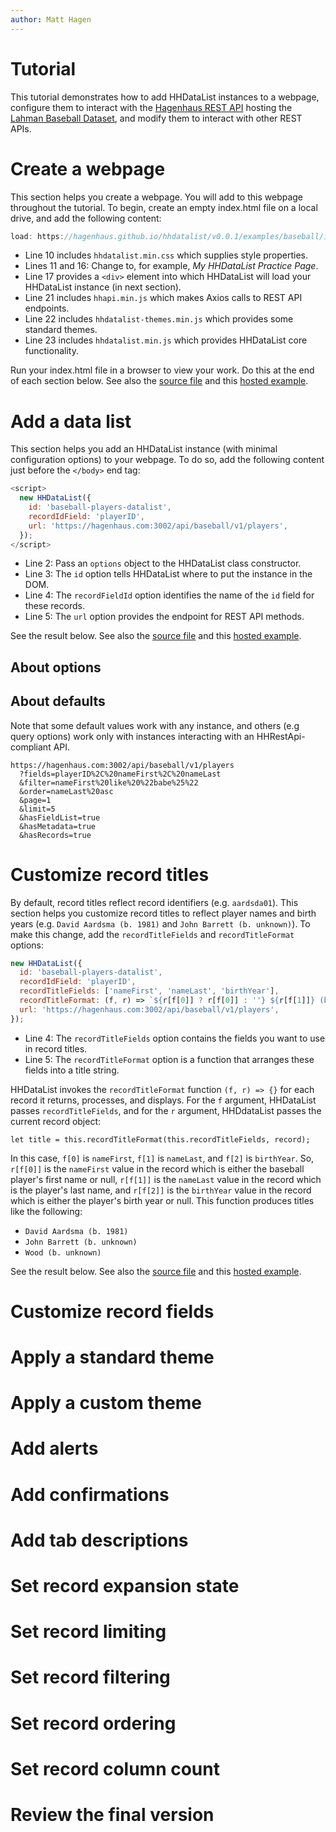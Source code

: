 ```yaml
---
author: Matt Hagen
---
```


# Tutorial

This tutorial demonstrates how to add HHDataList instances to a webpage, configure them to interact with the [Hagenhaus REST API](/en/docs/hhrestapi/) hosting the [Lahman Baseball Dataset](https://www.seanlahman.com/baseball-archive/statistics/), and modify them to interact with other REST APIs.

# Create a webpage

This section helps you create a webpage. You will add to this webpage throughout the tutorial. To begin, create an empty index.html file on a local drive, and add the following content:

``` js
load: https://hagenhaus.github.io/hhdatalist/v0.0.1/examples/baseball/index.html?load9
```

* Line 10 includes `hhdatalist.min.css` which supplies style properties.
* Lines 11 and 16: Change to, for example, *My HHDataList Practice Page*.
* Line 17 provides a `<div>` element into which HHDataList will load your HHDataList instance (in next section).
* Line 21 includes `hhapi.min.js` which makes Axios calls to REST API endpoints.
* Line 22 includes `hhdatalist-themes.min.js` which provides some standard themes.
* Line 23 includes `hhdatalist.min.js` which provides HHDataList core functionality.

Run your index.html file in a browser to view your work. Do this at the end of each section below. See also the [source file](https://github.com/hagenhaus/hagenhaus.github.io/blob/master/hhdatalist/v0.0.1/examples/baseball/index.html) and this [hosted example](https://hagenhaus.github.io/hhdatalist/v0.0.1/examples/baseball/index.html).

# Add a data list

This section helps you add an HHDataList instance (with minimal configuration options) to your webpage. To do so, add the following content just before the `</body>` end tag:

``` js
<script>
  new HHDataList({
    id: 'baseball-players-datalist',
    recordIdField: 'playerID',
    url: 'https://hagenhaus.com:3002/api/baseball/v1/players',
  });
</script>
```

* Line 2: Pass an `options` object to the HHDataList class constructor.
* Line 3: The `id` option tells HHDataList where to put the instance in the DOM.
* Line 4: The `recordFieldId` option identifies the name of the `id` field for these records.
* Line 5: The `url` option provides the endpoint for REST API methods. 

See the result below. See also the [source file](https://github.com/hagenhaus/hagenhaus.github.io/blob/master/hhdatalist/v0.0.1/examples/baseball/add.html) and this [hosted example](https://hagenhaus.github.io/hhdatalist/v0.0.1/examples/baseball/add.html).

<div id="add-datalist" class="hh-data-list"></div>

<script>
  new HHDataList({
    id: 'add-datalist',
    queryParameters: {
      fields: { name: 'fields' },
      filter: { name: 'filter' },
      order: { name: 'order' },
      pageNumber: { name: 'page' },
      pageSize: { name: 'limit' }
    },
    recordIdField: 'playerID',
    url: 'https://hagenhaus.com:3002/api/baseball/v1/players',
  });
</script>

## About options

## About defaults

Note that some default values work with any instance, and others (e.g query options) work only with instances interacting with an HHRestApi-compliant API. 

``` nonum
https://hagenhaus.com:3002/api/baseball/v1/players
  ?fields=playerID%2C%20nameFirst%2C%20nameLast
  &filter=nameFirst%20like%20%22babe%25%22
  &order=nameLast%20asc
  &page=1
  &limit=5
  &hasFieldList=true
  &hasMetadata=true
  &hasRecords=true
```

# Customize record titles

By default, record titles reflect record identifiers (e.g. `aardsda01`). This section helps you customize record titles to reflect player names and birth years (e.g. `David Aardsma (b. 1981)` and `John Barrett (b. unknown)`). To make this change, add the `recordTitleFields` and `recordTitleFormat` options:

``` js
new HHDataList({
  id: 'baseball-players-datalist',
  recordIdField: 'playerID',
  recordTitleFields: ['nameFirst', 'nameLast', 'birthYear'],
  recordTitleFormat: (f, r) => `${r[f[0]] ? r[f[0]] : ''} ${r[f[1]]} (b. ${r[f[2]] ? r[f[2]] : 'unknown'})`,
  url: 'https://hagenhaus.com:3002/api/baseball/v1/players',
});
```

* Line 4: The `recordTitleFields` option contains the fields you want to use in record titles.
* Line 5: The `recordTitleFormat` option is a function that arranges these fields into a title string.

HHDataList invokes the `recordTitleFormat` function `(f, r) => {}` for each record it returns, processes, and displays. For the `f` argument, HHDataList passes `recordTitleFields`, and for the `r` argument, HHDdataList passes the current record object:

``` nonum
let title = this.recordTitleFormat(this.recordTitleFields, record);
```

In this case, `f[0]` is `nameFirst`, `f[1]` is `nameLast`, and `f[2]` is `birthYear`. So, `r[f[0]]` is the `nameFirst` value in the record which is either the baseball player's first name or null, `r[f[1]]` is the `nameLast` value in the record which is the player's last name, and `r[f[2]]` is the `birthYear` value in the record which is either the player's birth year or null. This function produces titles like the following:

* `David Aardsma (b. 1981)`
* `John Barrett (b. unknown)`
* `Wood (b. unknown)`

See the result below. See also the [source file](https://github.com/hagenhaus/hagenhaus.github.io/blob/master/hhdatalist/v0.0.1/examples/baseball/titles.html) and this [hosted example](https://hagenhaus.github.io/hhdatalist/v0.0.1/examples/baseball/titles.html).

<div id="titles-datalist" class="hh-data-list"></div>

<script>
  new HHDataList({
    id: 'titles-datalist',
    queryParameters: {
      fields: { name: 'fields' },
      filter: { name: 'filter' },
      order: { name: 'order' },
      pageNumber: { name: 'page' },
      pageSize: { name: 'limit' }
    },
    recordIdField: 'playerID',
    recordTitleFields: ['nameFirst', 'nameLast', 'birthYear'],
    recordTitleFormat: (f, r) => `${r[f[0]] ? r[f[0]] : ''} ${r[f[1]]} (b. ${r[f[2]] ? r[f[2]] : 'unknown'})`,
    url: 'https://hagenhaus.com:3002/api/baseball/v1/players',
  });
</script>

# Customize record fields

# Apply a standard theme

# Apply a custom theme

# Add alerts

# Add confirmations

# Add tab descriptions

# Set record expansion state

# Set record limiting

# Set record filtering

# Set record ordering

# Set record column count

# Review the final version